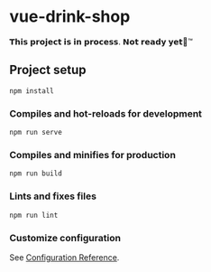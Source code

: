 # vue-drink-shop
𝗧𝗵𝗶𝘀 𝗽𝗿𝗼𝗷𝗲𝗰𝘁 𝗶𝘀 𝗶𝗻 𝗽𝗿𝗼𝗰𝗲𝘀𝘀. 𝗡𝗼𝘁 𝗿𝗲𝗮𝗱𝘆 𝘆𝗲𝘁🌈™

## Project setup
```
npm install
```

### Compiles and hot-reloads for development
```
npm run serve
```

### Compiles and minifies for production
```
npm run build
```

### Lints and fixes files
```
npm run lint
```

### Customize configuration
See [Configuration Reference](https://cli.vuejs.org/config/).
